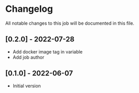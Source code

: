 # Changelog
All notable changes to this job will be documented in this file.

## [0.2.0] - 2022-07-28
* Add docker image tag in variable 
* Add job author
## [0.1.0] - 2022-06-07
* Initial version